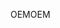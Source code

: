 <span data-ttu-id="26661-101">OEM</span><span class="sxs-lookup"><span data-stu-id="26661-101">OEM</span></span>